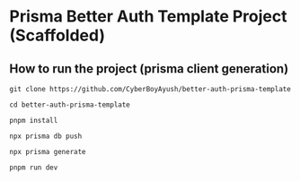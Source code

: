 # Prisma Better Auth Template Project (Scaffolded)

## How to run the project (prisma client generation)

```
git clone https://github.com/CyberBoyAyush/better-auth-prisma-template

cd better-auth-prisma-template

pnpm install

npx prisma db push

npx prisma generate

pnpm run dev

```
